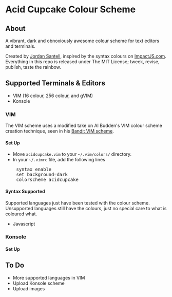 # Acid Cupcake Colour Scheme #

## About ##

A vibrant, dark and obnoxiously awesome colour scheme for text editors and terminals.

Created by [Jordan Santell](http://www.jsantell.com), inspired by the syntax colours on [ImpactJS.com](http://www.impactjs.com). Everything in this repo is released under The MIT License; tweek, revise, publish, taste the rainbow.

## Supported Terminals & Editors ##

* VIM (16 colour, 256 colour, and gVIM)
* Konsole 

### VIM ###
The VIM scheme uses a modified take on Al Budden's VIM colour scheme creation technique, seen in his [Bandit VIM scheme](https://sites.google.com/site/abudden/contents/Vim-Scripts/bandit-colour-scheme).
#### Set Up ####
* Move ``acidcupcake.vim`` to your ``~/.vim/colors/`` directory.
* In your ``~/.vimrc`` file, add the following lines
<pre>
    syntax enable
    set background=dark
    colorscheme acidcupcake
</pre>
#### Syntax Supported ####
Supported languages just have been tested with the colour scheme. Unsupported languages still have the colours, just no special care to what is coloured what.
* Javascript

### Konsole ###
#### Set Up ####


## To Do ##
* More supported languages in VIM
* Upload Konsole scheme
* Upload images
